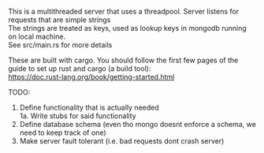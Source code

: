 This is a multithreaded server that uses a threadpool. Server listens for requests that are simple strings  
The strings are treated as keys, used as lookup keys in mongodb running on local machine.  
See src/main.rs for more details

These are built with cargo. You should follow the first few pages of the guide to set up rust and cargo (a build tool):   
https://doc.rust-lang.org/book/getting-started.html

TODO:
1. Define functionality that is actually needed  
	1a. Write stubs for said functionality  
2. Define database schema (even tho mongo doesnt enforce a schema, we need to keep track of one)  
3. Make server fault tolerant (i.e. bad requests dont crash server)  
